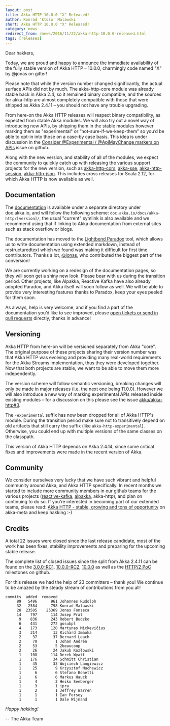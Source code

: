 ```yaml
---
layout: post
title: Akka HTTP 10.0.0 "X" Released!
author: Konrad 'ktoso' Malawski
short: Akka HTTP 10.0.0 "X" Released!
category: news
redirect_from: /news/2016/11/22/akka-http-10.0.0-released.html
tags: [releases]
---
```


Dear hakkers,

Today, we are proud and happy to announce the immediate availability of 
the fully stable version of Akka HTTP – 10.0.0, charmingly code named 
"X" by @jonas on gitter!

Please note that while the version number changed significantly, the 
actual surface APIs did not by much. The akka-http-core module was 
already stable back in Akka 2.4, so it remained binary compatible, and 
the sources for akka-http are almost completely compatible with those 
that were shipped as Akka 2.4.11 – you should not have any trouble upgrading. 

From here-on the Akka HTTP releases will respect binary compatibility, 
as expected from stable Akka modules. We will also try out a novel way 
of introducing new APIs, by shipping them in the stable modules however 
marking them as "experimental" or “not-sure-if-we-keep-them” so you’d be 
able to opt-in into those on a case-by case basis. This idea is under 
discussion in the [Consider @Experimental / @ApiMayChange markers on APIs](https://github.com/akka/akka-http/issues/438) issue on github.

Along with the new version, and stability of all of the modules, we 
expect the community to quickly catch up with releasing the various 
support projects for the new version, such as [akka-http-cors](https://github.com/lomigmegard/akka-http-cors), 
[akka-sse](https://github.com/hseeberger/akka-sse), 
[akka-http-session](https://github.com/softwaremill/akka-http-session), 
[akka-http-json](https://github.com/hseeberger/akka-http-json). 
This includes cross releases for Scala 2.12, for which Akka HTTP is now available as well.

## Documentation

The [documentation](http://doc.akka.io/docs/akka-http/current) is available 
under a separate directory under doc.akka.io, and will follow the following 
scheme: `doc.akka.io/docs/akka-http/[version]/`, the usual "current" symlink 
is also available and we recommend using that if linking to Akka 
documentation from external sites such as stack overflow or blogs. 

The documentation has moved to the [Lightbend Paradox](https://github.com/lightbend/paradox) 
tool, which allows us to write documentation using extended markdown, instead of 
restructuredtext which we found was making it difficult for first time contributors.
Thanks a lot, [@jonas](https://github.com/jonas), who contributed the biggest part of
the conversion!

We are currently working on a redesign of the documentation pages, so they 
will soon get a shiny new look. Please bear with us during the transition 
period. Other projects, like Alpakka, Reactive Kafka have also already adopted 
Paradox, and Akka itself will soon follow as well. We will be able to provide 
very interesting features thanks to Paradox, keep your eyes peeled for them soon.

As always, help is very welcome, and if you find a part of the documentation 
you’d like to see improved, please [open tickets or send in pull requests](https://github.com/akka/akka-http/blob/master/CONTRIBUTING.md) 
directly, thanks in advance!

## Versioning

Akka HTTP from here-on will be versioned separately from Akka "core". 
The original purpose of these projects sharing their version number was 
that Akka HTTP was evolving and providing many real-world requirements 
for the Akka Streams implementation, thus they were developed together. 
Now that both projects are stable, we want to be able to move them more 
independently.

The version scheme will follow semantic versioning, breaking changes will 
only be made in major releases (i.e. the next one being 11.0.0). However 
we will also introduce a new way of marking experimental APIs released 
inside existing modules – for a discussion on this please see the issue 
[akka/akka-http#3](https://github.com/akka/akka-http/issues/3).

The `-experimental` suffix has now been dropped for all of Akka HTTP's module. 
During the transition period make sure not to transitively depend on old artifacts
that still carry the suffix (like `akka-http-experimental`). Otherwise, you could
end up with multiple versions of the same classes on the classpath.

This version of Akka HTTP depends on Akka 2.4.14, since some critical 
fixes and improvements were made in the recent version of Akka.

## Community

We consider ourselves very lucky that we have such vibrant and helpful 
community around Akka, and Akka HTTP specifically. In recent months we 
started to include more community members in our github teams for the 
various projects ([reactive-kafka](https://github.com/akka/reactive-kafka), 
[alpakka](https://github.com/akka/alpakka), akka-http), and plan on 
continuing to do so. If you’re interested in becoming part of our 
extended teams, please read: [Akka HTTP - stable, growing and tons of opportunity](https://github.com/akka/akka-meta/issues/27) 
on akka-meta and keep hakking :-)

## Credits

A total 22 issues were closed since the last release candidate, most 
of the work has been fixes, stability improvements and preparing for the 
upcoming stable release.

The complete list of closed issues since the split from Akka 2.4.11 can 
be found on the [3.0.0-RC1](https://github.com/akka/akka-http/milestone/1?closed=1),
[10.0.0-RC2](https://github.com/akka/akka-http/milestone/16?closed=1), 
[10.0.0](https://github.com/akka/akka-http/milestone/14?closed=1) as well 
as the [HTTP/2 PoC](https://github.com/akka/akka-http/milestone/9?closed=1) 
milestones on github.

For this release we had the help of 23 committers – thank you! 
We continue to be amazed by the steady stream of contributions from you all!


~~~
commits  added  removed
     89   5496      961 Johannes Rudolph
     32   2584      798 Konrad Malawski
     28  23505    25369 Jonas Fonseca
     14    797      114 Josep Prat
      9    836      243 Robert Budźko
      6    431      272 gosubpl
      4    173      120 Martynas Mickevičius
      3    314       13 Richard Imaoka
      2     37       37 Bernard Leach
      2     70        1 Johan Andrén
      2     53        5 2beaucoup
      2     26       24 Jakub Kozłowski
      1    108      114 Derek Wyatt
      1    176       34 Schmitt Christian
      1     45       33 Wojciech Langiewicz
      1     25        9 Krzysztof Muchewicz
      1      6        6 Stefano Bonetti
      1      6        6 Markus Hauck
      1      4        3 Heiko Seeberger
      1      3        1 jpra
      1      2        1 Jeffrey Warren
      1      1        1 Ian Forsey
      1      1        1 Dale Wijnand
~~~

*Happy hakking!*

-- The Akka Team